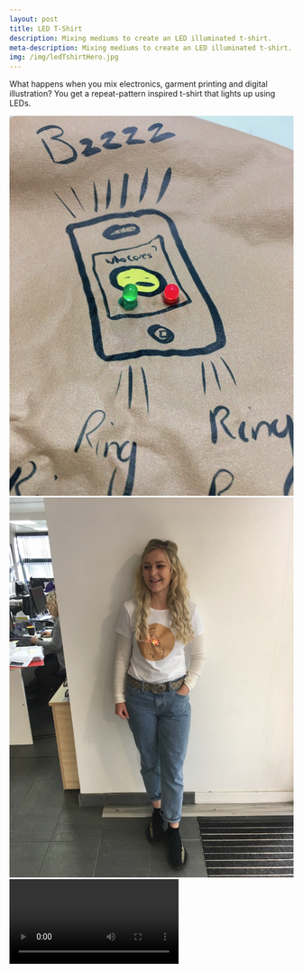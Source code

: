 ```yaml
---
layout: post
title: LED T-Shirt
description: Mixing mediums to create an LED illuminated t-shirt.
meta-description: Mixing mediums to create an LED illuminated t-shirt.
img: /img/ledTshirtHero.jpg
---
```


What happens when you mix electronics, garment printing and digital illustration? You get a repeat-pattern inspired t-shirt that lights up using LEDs.

<img src="/img/ledTShirtClose.jpg" alt="" title="" />

<img src="/img/ledTshirtChelsea.jpg" alt="" title="" />

<div class="embed-responsive embed-responsive-16by9">
  <video>
    <source src="/img/ledPaintTest.m4v" type="video/mp4">
    <source src="/img/ledPaintTest.ogg" type="video/ogg">
  Your browser does not support the video tag.
  </video>
</div>
